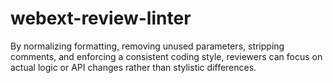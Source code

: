 # webext-review-linter
By normalizing formatting, removing unused parameters, stripping comments, and enforcing a consistent coding style, reviewers can focus on actual logic or API changes rather than stylistic differences.
